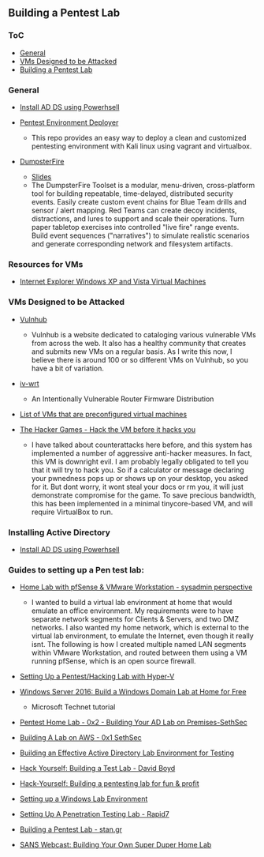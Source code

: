 ## Building a Pentest Lab

### ToC

* [General](#general)
* [VMs Designed to be Attacked](#vm)
* [Building a Pentest Lab](#building)

### General

* [Install AD DS using Powerhsell](https://docs.microsoft.com/en-us/windows-server/identity/ad-ds/deploy/install-active-directory-domain-services--level-100-#BKMK_PS)
* [Pentest Environment Deployer](https://github.com/Sliim/pentest-env)

  * This repo provides an easy way to deploy a clean and customized pentesting
    environment with Kali linux using vagrant and virtualbox.

* [DumpsterFire](https://github.com/TryCatchHCF/DumpsterFire)

  * [Slides](https://github.com/TryCatchHCF/DumpsterFire/raw/master/CactusCon_2017_Presentation/DumpsterFire_CactusCon_2017_Slides.pdf)
  * The DumpsterFire Toolset is a modular, menu-driven, cross-platform tool for
    building repeatable, time-delayed, distributed security events. Easily
    create custom event chains for Blue Team drills and sensor / alert mapping.
    Red Teams can create decoy incidents, distractions, and lures to support and
    scale their operations. Turn paper tabletop exercises into controlled "live
    fire" range events. Build event sequences ("narratives") to simulate
    realistic scenarios and generate corresponding network and filesystem
    artifacts.

### Resources for VMs

* [Internet Explorer Windows XP and Vista Virtual Machines](https://github.com/mikescott/ie-virtual-machines/blob/master/README.md)

### VMs Designed to be Attacked

* [Vulnhub](https://www.Vulnhub.com)

  * Vulnhub is a website dedicated to cataloging various vulnerable VMs from
    across the web. It also has a healthy community that creates and submits new
    VMs on a regular basis. As I write this now, I believe there is around 100
    or so different VMs on Vulnhub, so you have a bit of variation.

* [iv-wrt](https://github.com/iv-wrt/iv-wrt)

  * An Intentionally Vulnerable Router Firmware Distribution

* [List of VMs that are preconfigured virtual machines](http://www.amanhardikar.com/mindmaps/PracticeUrls.html)
* [The Hacker Games - Hack the VM before it hacks you](http://www.scriptjunkie.us/2012/04/the-hacker-games/)

  * I have talked about counterattacks here before, and this system has
    implemented a number of aggressive anti-hacker measures. In fact, this VM is
    downright evil. I am probably legally obligated to tell you that it will try
    to hack you. So if a calculator or message declaring your pwnedness pops up
    or shows up on your desktop, you asked for it. But dont worry, it wont steal
    your docs or rm you, it will just demonstrate compromise for the game. To
    save precious bandwidth, this has been implemented in a minimal
    tinycore-based VM, and will require VirtualBox to run.

### Installing Active Directory

* [Install AD DS using Powerhsell](https://docs.microsoft.com/en-us/windows-server/identity/ad-ds/deploy/install-active-directory-domain-services--level-100-#BKMK_PS)

### Guides to setting up a Pen test lab:

* [Home Lab with pfSense & VMware Workstation - sysadmin perspective](http://itpro.outsidesys.com/2015/02/19/home-lab-with-pfsense-workstation/)

  * I wanted to build a virtual lab environment at home that would emulate an
    office environment. My requirements were to have separate network segments
    for Clients & Servers, and two DMZ networks. I also wanted my home network,
    which is external to the virtual lab environment, to emulate the Internet,
    even though it really isnt. The following is how I created multiple named
    LAN segments within VMware Workstation, and routed between them using a VM
    running pfSense, which is an open source firewall.

* [Setting Up a Pentest/Hacking Lab with Hyper-V](http://cyberthreathunt.com/2017/04/01/setting-up-a-pentest-lab-with-hyper-v/)
* [Windows Server 2016: Build a Windows Domain Lab at Home for Free](https://social.technet.microsoft.com/wiki/contents/articles/36438.windows-server-2016-build-a-windows-domain-lab-at-home-for-free.aspx#Download)

    * Microsoft Technet tutorial

* [Pentest Home Lab - 0x2 - Building Your AD Lab on Premises-SethSec](https://sethsec.blogspot.com/2017/06/pentest-home-lab-0x2-building-your-ad.html)
* [Building A Lab on AWS - 0x1 SethSec](https://sethsec.blogspot.com/2017/05/pentest-home-lab-0x1-building-your-ad.html)
* [Building an Effective Active Directory Lab Environment for Testing](https://adsecurity.org/?p=2653)
* [Hack Yourself: Building a Test Lab - David Boyd](https://www.youtube.com/watch?v=rgdX-hn0xXU)
* [Hack-Yourself: Building a pentesting lab for fun & profit](https://www.slideshare.net/DavidBoydCISSP/hack-yourself-building-a-pentesting-lab-for-fun-and-profit)
* [Setting up a Windows Lab Environment](http://thehackerplaybook.com/Windows_Domain.htm)
* [Setting Up A Penetration Testing Lab - Rapid7](https://kb.help.rapid7.com/docs/setting-up-a-penetration-testing-lab)
* [Building a Pentest Lab - stan.gr](http://www.stan.gr/2013/03/building-pentest-lab.html)
* [SANS Webcast: Building Your Own Super Duper Home Lab](https://www.youtube.com/watch?v=uzqwoufhwyk&app=desktop)
